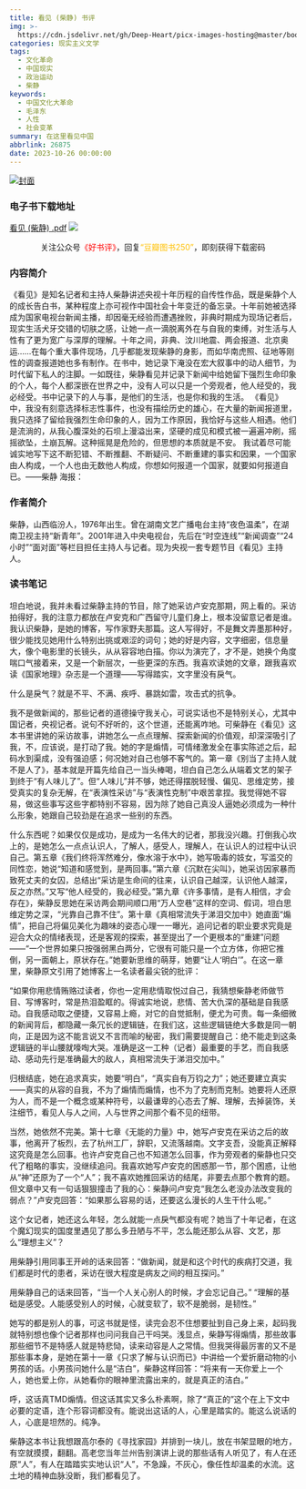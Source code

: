 ```yaml
---
title: 看见 (柴静) 书评
img: >-
  https://cdn.jsdelivr.net/gh/Deep-Heart/picx-images-hosting@master/boomments/看见.5yhuxoasiss0.webp
categories: 现实主义文学
tags:
  - 文化革命
  - 中国现实
  - 政治运动
  - 柴静
keywords:
  - 中国文化大革命
  - 毛泽东
  - 人性
  - 社会变革
summary: 在这里看见中国
abbrlink: 26875
date: 2023-10-26 00:00:00
---
```


[![封面](https://cdn.jsdelivr.net/gh/Deep-Heart/picx-images-hosting@master/boomments/看见.5yhuxoasiss0.webp)]()
### 电子书下载地址
[看见 (柴静) .pdf](https://url57.ctfile.com/f/23765157-960584817-4d6859)
![](https://cdn.jsdelivr.net/gh/Deep-Heart/picx-images-hosting@master/WeChat/wechat_mp_large.6xheshb4rok0.webp)
<center>关注公众号<font color="#ff0000">《好书评》</font>，回复<font color="#ffc000">“豆瓣图书250”</font>，即刻获得下载密码</center>

### 内容简介
《看见》是知名记者和主持人柴静讲述央视十年历程的自传性作品，既是柴静个人的成长告白书，某种程度上亦可视作中国社会十年变迁的备忘录。十年前她被选择成为国家电视台新闻主播，却因毫无经验而遭遇挫败，非典时期成为现场记者后，现实生活犬牙交错的切肤之感，让她一点一滴脱离外在与自我的束缚，对生活与人性有了更为宽广与深厚的理解。十年之间，非典、汶川地震、两会报道、北京奥运……在每个重大事件现场，几乎都能发现柴静的身影，而如华南虎照、征地等刚性的调查报道她也多有制作。在书中，她记录下淹没在宏大叙事中的动人细节，为时代留下私人的注脚。一如既往，柴静看见并记录下新闻中给她留下强烈生命印象的个人，每个人都深嵌在世界之中，没有人可以只是一个旁观者，他人经受的，我必经受。书中记录下的人与事，是他们的生活，也是你和我的生活。    《看见》中，我没有刻意选择标志性事件，也没有描绘历史的雄心，在大量的新闻报道里，我只选择了留给我强烈生命印象的人，因为工作原因，我恰好与这些人相遇。他们是流淌的，从我心腹深处的石坝上漫溢出来，坚硬的成见和模式被一遍遍冲刷，摇摇欲坠，土崩瓦解。这种摇晃是危险的，但思想的本质就是不安。    我试着尽可能诚实地写下这不断犯错、不断推翻、不断疑问、不断重建的事实和因果，一个国家由人构成，一个人也由无数他人构成，你想如何报道一个国家，就要如何报道自已。——柴静    海报：

### 作者简介
柴静，山西临汾人，1976年出生。曾在湖南文艺广播电台主持“夜色温柔”，在湖南卫视主持“新青年”。2001年进入中央电视台，先后在“时空连线”“新闻调查”“24小时”“面对面”等栏目担任主持人与记者。现为央视一套专题节目《看见》主持人。

### 读书笔记
坦白地说，我并未看过柴静主持的节目，除了她采访卢安克那期，网上看的。采访拍得好，我的注意力都放在卢安克和广西留守儿童们身上，根本没留意记者是谁。我认识柴静，是她的博客，写作家野夫那篇。这人写得好，不是舞文弄墨那种好，很少能找见她用什么特别出挑或艰涩的词句；她的好是内容，文字细密，信息量大，像个电影里的长镜头，从从容容地白描。你以为演完了，才不是，她换个角度喘口气接着来，又是一个新层次，一些更深的东西。我喜欢读她的文章，跟我喜欢读《国家地理》杂志是一个道理——写得踏实，文字里没有戾气。

什么是戾气？就是不平、不满、疾呼、暴跳如雷，攻击式的抗争。

我不是做新闻的，那些记者的道德操守我关心，可说实话也不是特别关心，尤其中国记者，央视记者。说句不好听的，这个世道，还能离咋地。可柴静在《看见》这本书里讲她的采访故事，讲她怎么一点点理解、探索新闻的价值观，却深深吸引了我，不，应该说，是打动了我。她的字是煽情，可情绪激发全在事实陈述之后，起码水到渠成，没有强迫感；何况她对自己也够不客气的。第一章《别当了主持人就不是人了》，基本就是开篇先给自己一当头棒喝，坦白自己怎么从端着文艺的架子到终于“有人味儿了”。但“人味儿”并不够，她还得摆脱轻慢、偏见、思维定势，接受真实的复杂无解，在“表演性采访”与“表演性克制”中艰苦拿捏。我觉得她不容易，做这些事写这些字都特别不容易，因为除了她自己真没人逼她必须成为一种什么形象，她跟自己较劲是在追求一些别的东西。

什么东西呢？如果仅仅是成功，是成为一名伟大的记者，那我没兴趣。打倒我心坎上的，是她怎么一点点认识人，了解人，感受人，理解人，在认识人的过程中认识自己。第五章《我们终将浑然难分，像水溶于水中》，她写吸毒的妓女，写滥交的同性恋，她说“知道和感觉到，是两回事。”第六章《沉默在尖叫》，她采访因家暴而致死丈夫的女囚，总结出“采访是生命间的往来，认识自己越深，认识他人越深，反之亦然。”又写“他人经受的，我必经受。”第九章《许多事情，是有人相信，才会存在》，柴静反思她在采访两会期间顺口用“万人空巷”这样的空词、假词，坦白思维定势之深，“光靠自己靠不住”。第十章《真相常流失于涕泪交加中》她直面“煽情”，把自己将偏见美化为趣味的姿态心理一一曝光，追问记者的职业要求究竟是迎合大众的情绪表现，还是客观的探索，甚至提出了一个更根本的“重建”问题——“一个世界如果只按强弱黑白两分，它很有可能只是一个立方体，你把它推倒，另一面朝上，原状存在。”她要新思维的萌芽，她要“让人‘明白’”。在这一章里，柴静原文引用了她博客上一名读者最尖锐的批评：

“如果你用悲情贿赂过读者，你也一定用悲情取悦过自己，我猜想柴静老师做节目、写博客时，常是热泪盈眶的。得诚实地说，悲情、苦大仇深的基础是自我感动。自我感动取之便捷，又容易上瘾，对它的自觉抵制，便尤为可贵。每一条细微的新闻背后，都隐藏一条冗长的逻辑链，在我们这，这些逻辑链绝大多数是同一朝向，正是因为这不能言说又不言而喻的秘密，我们需要提醒自己：绝不能走到这条逻辑链的半山腰就嚎啕大哭。准确是这一工种（记者）最重要的手艺，而自我感动、感动先行是准确最大的敌人，真相常流失于涕泪交加中。”

归根结底，她在追求真实，她要“明白”，“真实自有万钧之力”；她还要建立真实——真实的从容的自我，不为了煽情而煽情，也不为了克制而克制。她要将人还原为人，而不是一个概念或某种符号，以最谦卑的心态去了解、理解，去掉装饰，关注细节，看见人与人之间，人与世界之间那个看不见的纽带。

当然，她依然不完美。第十七章《无能的力量》中，她写卢安克在采访之后的故事，他离开了板烈，去了杭州工厂，辞职，又流落越南。文字支吾，没能真正解释这究竟是怎么回事。也许卢安克自己也不知道怎么回事，作为旁观者的柴静也只交代了粗略的事实，没继续追问。我喜欢她写卢安克的困惑那一节，那个困惑，让他从“神”还原为了一个“人”；我不喜欢她推回采访的结尾，非要去点那个教育的题。但文章中又有一句话狠狠撞击了我的心：柴静问卢安克“我怎么老没办法改变我的弱点？”卢安克回答：“如果那么容易的话，还要这么漫长的人生干什么呢。”

这个女记者，她还这么年轻，怎么就能一点戾气都没有呢？她当了十年记者，在这个魔幻现实的国度里遇见了那么多丑陋与不平，怎么能还那么从容、文艺，那么“理想主义”？

用柴静引用同事王开岭的话来回答：“做新闻，就是和这个时代的疾病打交道，我们都是时代的患者，采访在很大程度是病友之间的相互探问。”

用柴静自己的话来回答，“当一个人关心别人的时候，才会忘记自己。” “理解的基础是感受。人能感受别人的时候，心就变软了，软不是脆弱，是韧性。”

她写的都是别人的事，可这书就是怪，读完会忍不住想要扯到自己身上来，起码我就特别想也像个记者那样也问问我自己干吗哭。浅显点，柴静写得煽情，那些故事那些细节不是特感人就是特悲恸，读来动容是人之常情。但我哭得最厉害的又不是那些事本身，是她在第十一章《只求了解与认识而已》中讲给一个爱折磨动物的小男孩的话。小男孩问她什么是“洁白”，柴静这样回答：“将来有一天你爱上一个人，她也爱上你，从她看你的眼神里流露出来的，就是真正的洁白。”

呼，这话真TMD煽情。但这话其实又多么朴素啊，除了“真正的”这个在上下文中必要的定语，连个形容词都没有。能说出这话的人，心里是踏实的。能这么说话的人，心底是坦然的。纯净。

柴静这本书让我想跟高尔泰的《寻找家园》并排到一块儿，放在书架显眼的地方，有空就摸摸，翻翻。高老您当年兰州告别演讲上说的那些话有人听见了，有人在还原“人”，有人在踏踏实实地认识“人”，不急躁，不灰心，像任性却温柔的水流。这土地的精神血脉没断，我们都看见了。
